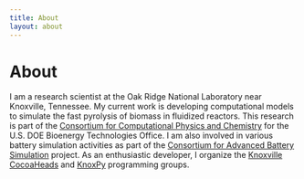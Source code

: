 ```yaml
---
title: About
layout: about
---
```


# About

I am a research scientist at the Oak Ridge National Laboratory near Knoxville, Tennessee. My current work is developing computational models to simulate the fast pyrolysis of biomass in fluidized reactors. This research is part of the [Consortium for Computational Physics and Chemistry](http://cpcbiomass.org/) for the U.S. DOE Bioenergy Technologies Office. I am also involved in various battery simulation activities as part of the [Consortium for Advanced Battery Simulation](https://vibe.ornl.gov/) project. As an enthusiastic developer, I organize the [Knoxville CocoaHeads](http://knoxcocoa.org/) and [KnoxPy](http://knoxpy.org/) programming groups.
